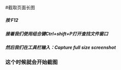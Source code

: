 #截取页面长图

##### 按 F12
##### 接着我们使用组合键Ctrl+shift+P打开查找文件窗口

##### 然后我们在工具栏输入：Capture full size screenshot

### 这个时候就会开始截图